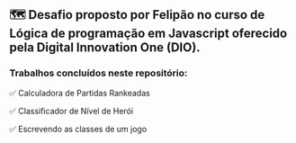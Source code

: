 ##  🗺 Desafio proposto por Felipão no curso de Lógica de programação em Javascript oferecido pela Digital Innovation One (DIO). 

### Trabalhos concluídos neste repositório: 

✅ Calculadora de Partidas Rankeadas

✅ Classificador de Nível de Herói

✅ Escrevendo as classes de um jogo 



